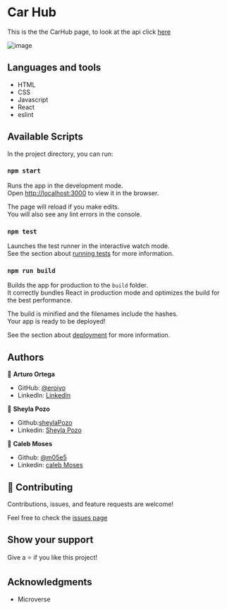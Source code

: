 # Car Hub
This is the the CarHub page, to look at the api click [here](https://github.com/eroiyo/Car_Hub_backend)

![image](https://user-images.githubusercontent.com/37901469/147284799-9fbb28f1-79d9-4745-873e-35e3de727a9c.png)


## Languages and tools

- HTML
- CSS
- Javascript
- React
- eslint

## Available Scripts

In the project directory, you can run:

### `npm start`

Runs the app in the development mode.\
Open [http://localhost:3000](http://localhost:3000) to view it in the browser.

The page will reload if you make edits.\
You will also see any lint errors in the console.

### `npm test`

Launches the test runner in the interactive watch mode.\
See the section about [running tests](https://facebook.github.io/create-react-app/docs/running-tests) for more information.

### `npm run build`

Builds the app for production to the `build` folder.\
It correctly bundles React in production mode and optimizes the build for the best performance.

The build is minified and the filenames include the hashes.\
Your app is ready to be deployed!

See the section about [deployment](https://facebook.github.io/create-react-app/docs/deployment) for more information.

## Authors

👤 **Arturo Ortega**

- GitHub: [@eroiyo](https://github.com/eroiyo)
- LinkedIn: [LinkedIn](https://www.linkedin.com/in/carlos-arturo-ortega-guanipa/)

👤 **Sheyla Pozo**

- Github:[sheylaPozo](https://github.com/sheylaPozo)
- Linkedin: [Sheyla Pozo](https://www.linkedin.com/in/sheypozo/)

👤 **Caleb Moses**

- Github: [@m05e5](https://github.com/m05e5)
- Linkedin: [caleb Moses](https://www.linkedin.com/in/caleb-moses/)

## 🤝 Contributing

Contributions, issues, and feature requests are welcome!

Feel free to check the [issues page](https://github.com/eroiyo/Recipe-app/issues)

## Show your support

Give a ⭐️ if you like this project!

## Acknowledgments

- Microverse

